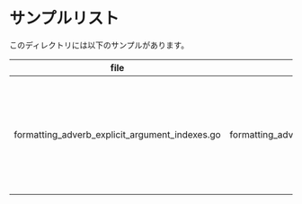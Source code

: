 # サンプルリスト

このディレクトリには以下のサンプルがあります。

|file|example name|note|
|----|------------|----|
|formatting\_adverb\_explicit\_argument\_indexes.go|formatting\_adverb\_explicit\_argument\_indexes|フォーマッティングの Explicit argument indexes についてのサンプルです。|

